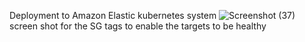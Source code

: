 Deployment to Amazon Elastic kubernetes system
![Screenshot (37)](https://user-images.githubusercontent.com/105269010/215728080-5c995e13-3b8d-4063-8a2b-cdbc825d24ea.png)
screen shot for the SG tags to enable the targets to be healthy 
